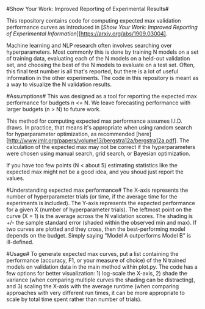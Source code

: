 #Show Your Work: Improved Reporting of Experimental Results#

This repository contains code for computing expected max validation performance curves as introduced in [_Show Your Work: Improved Reporting of Experimental Information_][https://arxiv.org/abs/1909.03004].

Machine learning and NLP research often involves searching over hyperparameters. Most commonly this is done by training N models on a set of training data, evaluating each of the N models on a held-out validation set, and choosing the best of the N models to evaluate on a test set. Often, this final test number is all that's reported, but there is a lot of useful information in the other experiments. The code in this repository is meant as a way to visualize the N validation results.


#Assumptions#
This was designed as a tool for reporting the expected max performance for budgets n <= N. We leave forecasting performance with larger budgets (n > N) to future work.

This method for computing expected max performance assumes I.I.D. draws. In practice, that means it's appropriate when using random search for hyperparameter optimization, as recommended [here][http://www.jmlr.org/papers/volume13/bergstra12a/bergstra12a.pdf]. The calculation of the expected max may not be correct if the hyperparameters were chosen using manual search, grid search, or Bayesian optimization.

If you have too few points (N < about 5) estimating statistics like the expected max might not be a good idea, and you shoud just report the values.


#Understanding expected max performance#
The X-axis represents the number of hyperparameter trials (or time, if the average time for the experiments is included).
The Y-axis represents the expected performance for a given X (number of hyperparameter trials).
The leftmost point on the curve (X = 1) is the average across the N validation scores.
The shading is +/- the sample standard error (shaded within the observed min and max).
If two curves are plotted and they cross, then the best-performing model depends on the budget. Simply saying "Model A outperforms Model B" is ill-defined.


#Usage#
To generate expected max curves, put a list containing the performance (accuracy, F1, or your measure of choice) of the N trained models on validation data in the main method within plot.py.
The code has a few options for better visualization: 1) log-scale the X-axis, 2) shade the variance (when comparing multiple curves the shading can be distracting), and 3) scaling the X-axis with the average runtime (when comparing approaches with very different run times, it can be more appropriate to scale by total time spent rather than number of trials).